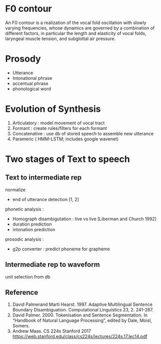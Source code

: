 
# F0 contour

An F0 contour is a realization of the vocal fold oscillation with slowly varying frequencies, whose dynamics are governed by a combination of different factors, in particular the length and elasticity of vocal folds, laryngeal muscle tension, and subglottal air pressure.

# Prosody

* Utterance 
* Intonational phrase
* accentual phrase
* phonological word

# Evolution of Synthesis 

1. Articulatory : model movement of vocal tract
2. Formant : create rules/filters for each formant
3. Concatenative : use db of stored speech to assemble new utterance
4. Parameric ( HMM-LSTM; includes google wavenet)

# Two stages of Text to speech

## Text to intermediate rep 

normalize  

* end of utterance detection [1, 2]

phonetic analysis :

* Homograph disambigutation : live vs live [Liberman and Church 1992]
* duration prediction
* intonation prediction

prosodic analysis : 

* g2p converter : predict phoneme for grapheme

## Intermediate rep to waveform 

unit selection from db


## Reference

1.  David	Palmerand	Marti	Hearst.	1997.	Adaptive	Multilingual	Sentence	Boundary	Disambiguation.	Computational	Linguistics	23,	2.	241-267.  
2. David	Palmer.	2000.	Tokenisation and	Sentence	Segmentation.	In	“Handbook	of	Natural	Language	Processing”,	edited	by	Dale,	Moisl,	Somers.
3. Andrew Maas.  CS 224s Stanford 2017 https://web.stanford.edu/class/cs224s/lectures/224s.17.lec14.pdf

